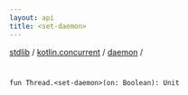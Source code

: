 ```yaml
---
layout: api
title: <set-daemon>
---
```

[stdlib](../../index.md) / [kotlin.concurrent](../index.md) / [daemon](index.md) / [<set-daemon>](_set-daemon_.md)

# <set-daemon>

```
fun Thread.<set-daemon>(on: Boolean): Unit
```
